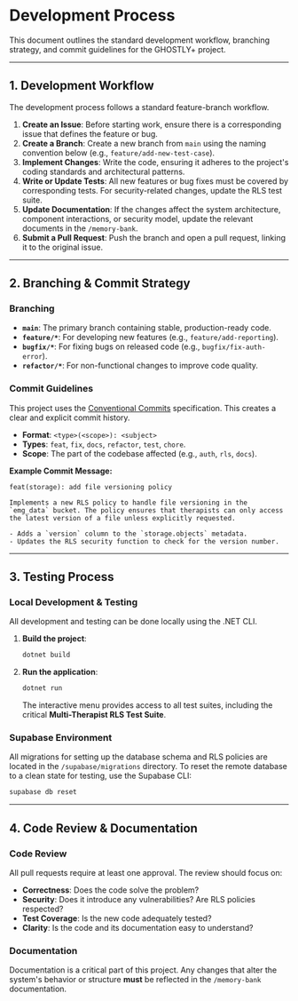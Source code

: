 # Development Process

This document outlines the standard development workflow, branching strategy, and commit guidelines for the GHOSTLY+ project.

---

## 1. Development Workflow
The development process follows a standard feature-branch workflow.

1.  **Create an Issue**: Before starting work, ensure there is a corresponding issue that defines the feature or bug.
2.  **Create a Branch**: Create a new branch from `main` using the naming convention below (e.g., `feature/add-new-test-case`).
3.  **Implement Changes**: Write the code, ensuring it adheres to the project's coding standards and architectural patterns.
4.  **Write or Update Tests**: All new features or bug fixes must be covered by corresponding tests. For security-related changes, update the RLS test suite.
5.  **Update Documentation**: If the changes affect the system architecture, component interactions, or security model, update the relevant documents in the `/memory-bank`.
6.  **Submit a Pull Request**: Push the branch and open a pull request, linking it to the original issue.

---

## 2. Branching & Commit Strategy

### Branching
-   **`main`**: The primary branch containing stable, production-ready code.
-   **`feature/*`**: For developing new features (e.g., `feature/add-reporting`).
-   **`bugfix/*`**: For fixing bugs on released code (e.g., `bugfix/fix-auth-error`).
-   **`refactor/*`**: For non-functional changes to improve code quality.

### Commit Guidelines
This project uses the [Conventional Commits](https://www.conventionalcommits.org/) specification. This creates a clear and explicit commit history.

-   **Format**: `<type>(<scope>): <subject>`
-   **Types**: `feat`, `fix`, `docs`, `refactor`, `test`, `chore`.
-   **Scope**: The part of the codebase affected (e.g., `auth`, `rls`, `docs`).

**Example Commit Message:**
```
feat(storage): add file versioning policy

Implements a new RLS policy to handle file versioning in the `emg_data` bucket. The policy ensures that therapists can only access the latest version of a file unless explicitly requested.

- Adds a `version` column to the `storage.objects` metadata.
- Updates the RLS security function to check for the version number.
```

---

## 3. Testing Process

### Local Development & Testing
All development and testing can be done locally using the .NET CLI.

1.  **Build the project**:
    ```bash
    dotnet build
    ```
2.  **Run the application**:
    ```bash
    dotnet run
    ```
    The interactive menu provides access to all test suites, including the critical **Multi-Therapist RLS Test Suite**.

### Supabase Environment
All migrations for setting up the database schema and RLS policies are located in the `/supabase/migrations` directory. To reset the remote database to a clean state for testing, use the Supabase CLI:
```bash
supabase db reset
```

---

## 4. Code Review & Documentation

### Code Review
All pull requests require at least one approval. The review should focus on:
-   **Correctness**: Does the code solve the problem?
-   **Security**: Does it introduce any vulnerabilities? Are RLS policies respected?
-   **Test Coverage**: Is the new code adequately tested?
-   **Clarity**: Is the code and its documentation easy to understand?

### Documentation
Documentation is a critical part of this project. Any changes that alter the system's behavior or structure **must** be reflected in the `/memory-bank` documentation. 